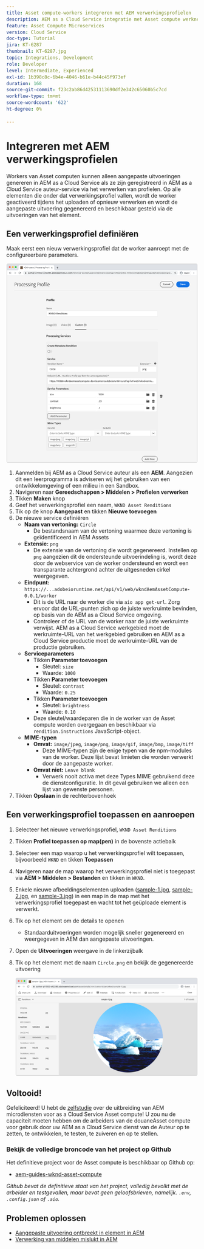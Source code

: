 ```yaml
---
title: Asset compute-workers integreren met AEM verwerkingsprofielen
description: AEM as a Cloud Service integratie met Asset compute werknemers die via AEM Assets Processing Profiles naar Adobe I/O Runtime worden gestuurd. Verwerkingsprofielen worden geconfigureerd in de service Auteur om specifieke elementen te verwerken met behulp van aangepaste workers en de bestanden die door de workers worden gegenereerd, op te slaan als elementuitvoeringen.
feature: Asset Compute Microservices
version: Cloud Service
doc-type: Tutorial
jira: KT-6287
thumbnail: KT-6287.jpg
topic: Integrations, Development
role: Developer
level: Intermediate, Experienced
exl-id: 1b398c8c-6b4e-4046-b61e-b44c45f973ef
duration: 168
source-git-commit: f23c2ab86d42531113690df2e342c65060b5c7cd
workflow-type: tm+mt
source-wordcount: '622'
ht-degree: 0%

---
```


# Integreren met AEM verwerkingsprofielen

Workers van Asset computen kunnen alleen aangepaste uitvoeringen genereren in AEM as a Cloud Service als ze zijn geregistreerd in AEM as a Cloud Service auteur-service via het verwerken van profielen. Op alle elementen die onder dat verwerkingsprofiel vallen, wordt de worker geactiveerd tijdens het uploaden of opnieuw verwerken en wordt de aangepaste uitvoering gegenereerd en beschikbaar gesteld via de uitvoeringen van het element.

## Een verwerkingsprofiel definiëren

Maak eerst een nieuw verwerkingsprofiel dat de worker aanroept met de configureerbare parameters.

![Profiel verwerken](./assets/processing-profiles/new-processing-profile.png)

1. Aanmelden bij AEM as a Cloud Service auteur als een __AEM__. Aangezien dit een leerprogramma is adviseren wij het gebruiken van een ontwikkelomgeving of een milieu in een Sandbox.
1. Navigeren naar __Gereedschappen > Middelen > Profielen verwerken__
1. Tikken __Maken__ knop
1. Geef het verwerkingsprofiel een naam, `WKND Asset Renditions`
1. Tik op de knop __Aangepast__ en tikken __Nieuwe toevoegen__
1. De nieuwe service definiëren
   + __Naam van vertoning:__ `Circle`
      + De bestandsnaam van de vertoning waarmee deze vertoning is geïdentificeerd in AEM Assets
   + __Extensie:__ `png`
      + De extensie van de vertoning die wordt gegenereerd. Instellen op `png` aangezien dit de ondersteunde uitvoerindeling is, wordt deze door de webservice van de worker ondersteund en wordt een transparante achtergrond achter de uitgesneden cirkel weergegeven.
   + __Eindpunt:__ `https://...adobeioruntime.net/api/v1/web/wkndAemAssetCompute-0.0.1/worker`
      + Dit is de URL naar de worker die via `aio app get-url`. Zorg ervoor dat de URL-punten zich op de juiste werkruimte bevinden, op basis van de AEM as a Cloud Service omgeving.
      + Controleer of de URL van de worker naar de juiste werkruimte verwijst. AEM as a Cloud Service werkgebied moet de werkruimte-URL van het werkgebied gebruiken en AEM as a Cloud Service productie moet de werkruimte-URL van de productie gebruiken.
   + __Serviceparameters__
      + Tikken __Parameter toevoegen__
         + Sleutel: `size`
         + Waarde: `1000`
      + Tikken __Parameter toevoegen__
         + Sleutel: `contrast`
         + Waarde: `0.25`
      + Tikken __Parameter toevoegen__
         + Sleutel: `brightness`
         + Waarde: `0.10`
      + Deze sleutel/waardeparen die in de worker van de Asset compute worden overgegaan en beschikbaar via `rendition.instructions` JavaScript-object.
   + __MIME-typen__
      + __Omvat:__ `image/jpeg`, `image/png`, `image/gif`, `image/bmp`, `image/tiff`
         + Deze MIME-typen zijn de enige typen van de npm-modules van de worker. Deze lijst bevat limieten die worden verwerkt door de aangepaste worker.
      + __Omvat niet:__ `Leave blank`
         + Verwerk nooit activa met deze Types MIME gebruikend deze de dienstconfiguratie. In dit geval gebruiken we alleen een lijst van gewenste personen.
1. Tikken __Opslaan__ in de rechterbovenhoek

## Een verwerkingsprofiel toepassen en aanroepen

1. Selecteer het nieuwe verwerkingsprofiel, `WKND Asset Renditions`
1. Tikken __Profiel toepassen op map(pen)__ in de bovenste actiebalk
1. Selecteer een map waarop u het verwerkingsprofiel wilt toepassen, bijvoorbeeld `WKND` en tikken __Toepassen__
1. Navigeren naar de map waarop het verwerkingsprofiel niet is toegepast via __AEM > Middelen > Bestanden__ en tikken in `WKND`.
1. Enkele nieuwe afbeeldingselementen uploaden ([sample-1.jpg](../assets/samples/sample-1.jpg), [sample-2.jpg](../assets/samples/sample-2.jpg), en [sample-3.jpg](../assets/samples/sample-3.jpg)) in een map in de map met het verwerkingsprofiel toegepast en wacht tot het geüploade element is verwerkt.
1. Tik op het element om de details te openen
   + Standaarduitvoeringen worden mogelijk sneller gegenereerd en weergegeven in AEM dan aangepaste uitvoeringen.
1. Open de __Uitvoeringen__ weergave in de linkerzijbalk
1. Tik op het element met de naam `Circle.png` en bekijk de gegenereerde uitvoering

   ![Generatie](./assets/processing-profiles/rendition.png)

## Voltooid!

Gefeliciteerd! U hebt de [zelfstudie](../overview.md) over de uitbreiding van AEM microdiensten voor as a Cloud Service Asset compute! U zou nu de capaciteit moeten hebben om de arbeiders van de douaneAsset compute voor gebruik door uw AEM as a Cloud Service dienst van de Auteur op te zetten, te ontwikkelen, te testen, te zuiveren en op te stellen.

### Bekijk de volledige broncode van het project op Github

Het definitieve project voor de Asset compute is beschikbaar op Github op:

+ [aem-guides-wknd-asset-compute](https://github.com/adobe/aem-guides-wknd-asset-compute)

_Github bevat de definitieve staat van het project, volledig bevolkt met de arbeider en testgevallen, maar bevat geen geloofsbrieven, namelijk. `.env`, `.config.json` of `.aio`._

## Problemen oplossen

+ [Aangepaste uitvoering ontbreekt in element in AEM](../troubleshooting.md#custom-rendition-missing-from-asset)
+ [Verwerking van middelen mislukt in AEM](../troubleshooting.md#asset-processing-fails)
